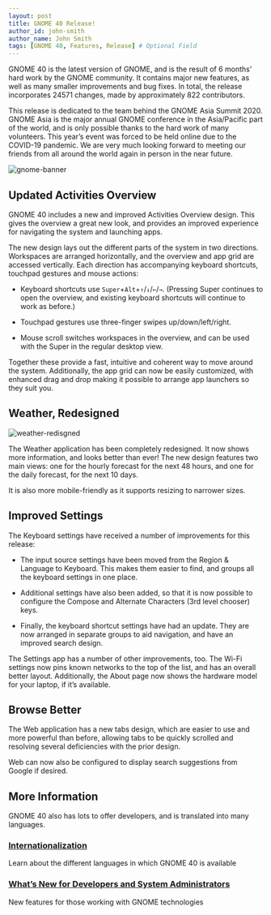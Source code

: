 ```yaml
---
layout: post
title: GNOME 40 Release!
author_id: john-smith
author_name: John Smith
tags: [GNOME 40, Features, Release] # Optional Field
---
```


GNOME 40 is the latest version of GNOME, and is the result of 6 months’ hard work by the GNOME community. It contains major new features, as well as many smaller improvements and bug fixes. In total, the release incorporates 24571 changes, made by approximately 822 contributors.

This release is dedicated to the team behind the GNOME Asia Summit 2020. GNOME Asia is the major annual GNOME conference in the Asia/Pacific part of the world, and is only possible thanks to the hard work of many volunteers. This year’s event was forced to be held online due to the COVID-19 pandemic. We are very much looking forward to meeting our friends from all around the world again in person in the near future.

![gnome-banner][1]

## Updated Activities Overview

GNOME 40 includes a new and improved Activities Overview design. This gives the overview a great new look, and provides an improved experience for navigating the system and launching apps.

The new design lays out the different parts of the system in two directions. Workspaces are arranged horizontally, and the overview and app grid are accessed vertically. Each direction has accompanying keyboard shortcuts, touchpad gestures and mouse actions:

- Keyboard shortcuts use `Super`+`Alt`+`↑`/`↓`/`←`/`→`. (Pressing Super continues to open the overview, and existing keyboard shortcuts will continue to work as before.)

- Touchpad gestures use three-finger swipes up/down/left/right.

- Mouse scroll switches workspaces in the overview, and can be used with the Super in the regular desktop view.

Together these provide a fast, intuitive and coherent way to move around the system. Additionally, the app grid can now be easily customized, with enhanced drag and drop making it possible to arrange app launchers so they suit you.

## Weather, Redesigned

![weather-redisgned][2]

The Weather application has been completely redesigned. It now shows more information, and looks better than ever! The new design features two main views: one for the hourly forecast for the next 48 hours, and one for the daily forecast, for the next 10 days.

It is also more mobile-friendly as it supports resizing to narrower sizes.

## Improved Settings

The Keyboard settings have received a number of improvements for this release:

- The input source settings have been moved from the Region & Language to Keyboard. This makes them easier to find, and groups all the keyboard settings in one place.

- Additional settings have also been added, so that it is now possible to configure the Compose and Alternate Characters (3rd level chooser) keys.

- Finally, the keyboard shortcut settings have had an update. They are now arranged in separate groups to aid navigation, and have an improved search design.

The Settings app has a number of other improvements, too. The Wi-Fi settings now pins known networks to the top of the list, and has an overall better layout. Additionally, the About page now shows the hardware model for your laptop, if it’s available.

## Browse Better

The Web application has a new tabs design, which are easier to use and more powerful than before, allowing tabs to be quickly scrolled and resolving several deficiencies with the prior design.

Web can now also be configured to display search suggestions from Google if desired.


## More Information
GNOME 40 also has lots to offer developers, and is translated into many languages.

### [Internationalization][3]
Learn about the different languages in which GNOME 40 is available

### [What’s New for Developers and System Administrators][4]
New features for those working with GNOME technologies

[1]: https://help.gnome.org/misc/release-notes/40.0/figures/shell-overview.png
[2]: https://help.gnome.org/misc/release-notes/40.0/figures/weather.png
[3]: https://help.gnome.org/misc/release-notes/40.0/i18n.html.en
[4]: https://help.gnome.org/misc/release-notes/40.0/developers.html.en